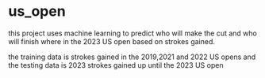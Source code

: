 # us_open


this project uses machine learning to predict who will make the cut and who will finish where in the 2023 US open based on strokes gained.

the training data is strokes gained in the 2019,2021 and 2022 US opens and the testing data is 2023 strokes gained up until the 2023 US open
